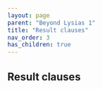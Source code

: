 ```yaml
---
layout: page
parent: "Beyond Lysias 1"
title: "Result clauses"
nav_order: 3
has_children: true
---
```



## Result clauses